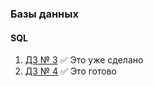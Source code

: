 ### Базы данных
#### SQL
1. [ДЗ № 3](https://github.com/OwnNightmare/sql_learning/tree/master/Third%20Task) :white_check_mark: Это уже сделано       
2. [ДЗ № 4](https://github.com/OwnNightmare/sql_learning/tree/master/FourthTask) 
:white_check_mark: Это готово        

